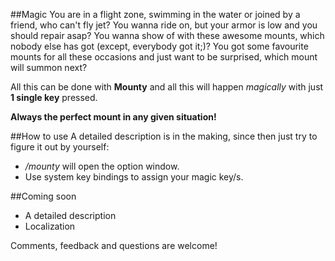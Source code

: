 ##Magic
You are in a flight zone, swimming in the water or joined by a friend, who can't fly jet?
You wanna ride on, but your armor is low and you should repair asap?
You wanna show of with these awesome mounts, which nobody else has got (except, everybody got it;)?
You got some favourite mounts for all these occasions and just want to be surprised, which mount will summon next?

All this can be done with __Mounty__ and all this will happen _magically_ with just __1 single key__ pressed.

__Always the perfect mount in any given situation!__

##How to use
A detailed description is in the making, since then just try to figure it out by yourself:

- _/mounty_ will open the option window.
- Use system key bindings to assign your magic key/s.

##Coming soon
- A detailed description
- Localization

Comments, feedback and questions are welcome!